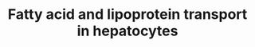 ---
annotations:
- id: CL:0000182
  parent: native cell
  type: Cell Type Ontology
  value: hepatocyte
- id: PW:0000002
  parent: classic metabolic pathway
  type: Pathway Ontology
  value: classic metabolic pathway
- id: CL:0019029
  parent: native cell
  type: Cell Type Ontology
  value: centrilobular region hepatocyte
authors:
- LLadeira
- Mkutmon
- Egonw
- DeSl
- Jmillanacosta
- Eweitz
citedin: ''
communities:
- ONTOX
description: This model was constructed integrating the Fatty acid transporters (Homo
  sapiens) metapathway (WP5061), the Cholesterol metabolism (Homo sapiens) (WP5304)
  and the KEGG Cholesterol metabolism pathway (map04979) as well as information from
  the literature.
last-edited: 2025-02-07
ndex: null
organisms:
- Homo sapiens
redirect_from:
- /index.php/Pathway:WP5323
- /instance/WP5323
- /instance/WP5323_r136545
revision: r136545
schema-jsonld:
- '@context': https://schema.org/
  '@id': https://wikipathways.github.io/pathways/WP5323.html
  '@type': Dataset
  creator:
    '@type': Organization
    name: WikiPathways
  description: This model was constructed integrating the Fatty acid transporters
    (Homo sapiens) metapathway (WP5061), the Cholesterol metabolism (Homo sapiens)
    (WP5304) and the KEGG Cholesterol metabolism pathway (map04979) as well as information
    from the literature.
  keywords:
  - ABCA1
  - ACSL1
  - ACSL3
  - ACSL4
  - ACSL5
  - ACSL6
  - APOA1
  - APOA2
  - APOA4
  - APOB
  - APOC1
  - APOC2
  - APOC3
  - APOE
  - CD36
  - Cholesterol
  - Cholesterol ester
  - CoA
  - DBI
  - FABP1
  - FABP2
  - FABP3
  - FABP4
  - FABP5
  - Fatty acyl-CoA
  - LCAT
  - LDLR
  - LDLRAP1
  - LIPA
  - LPA
  - LRP1
  - LRPAP1
  - Long-chain fatty acid
  - MTTP
  - MYLIP
  - NPC1
  - NPC2
  - OSBPL5
  - PCSK9
  - Phospholipid
  - Phospholipids
  - SCARB1
  - SLC27A1
  - SLC27A2
  - SLC27A3
  - SLC27A4
  - SLC27A5
  - SOAT1
  - SOAT2
  - SORT1
  - STAR
  - STARD3
  - TSPO
  - Triacylglycerol
  - VAPA
  - VDAC1
  license: CC0
  name: Fatty acid and lipoprotein transport in hepatocytes
seo: CreativeWork
title: Fatty acid and lipoprotein transport in hepatocytes
wpid: WP5323
---